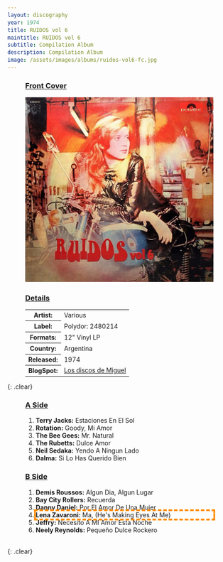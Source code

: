 ```yaml
---
layout: discography
year: 1974
title: RUIDOS vol 6
maintitle: RUIDOS vol 6
subtitle: Compilation Album
description: Compilation Album
image: /assets/images/albums/ruidos-vol6-fc.jpg
---
```


<figure class="fig1">
<figcaption>
<h3 id="front"><a href="#front">Front Cover</a></h3>
</figcaption>
<a href="/assets/images/albums/ruidos-vol6-fc.jpg"><img src="/assets/images/albums/ruidos-vol6-fc.jpg" class="full-width zoom-in" alt="Front Cover for the album RUIDOS vol 6 (1974)" /></a>
</figure>

<figure class="fig2">
<figcaption>
<h3 id="details"><a href="#details">Details</a></h3>
</figcaption>
<table>
<tr><th>Artist:</th><td>Various</td></tr>
<tr><th>Label:</th><td>Polydor: 2480214</td></tr>
<tr><th>Formats:</th><td>12" Vinyl LP</td></tr>
<tr><th>Country:</th><td>Argentina</td></tr>
<tr><th>Released:</th><td>1974</td></tr>
<tr class="split"><th>BlogSpot:</th><td><a class="external-link" href="http://discosdemiguel.blogspot.com/2016/04/0216-ruidos-vol-6-lp-1974-va.html">Los discos de Miguel</a></td></tr>
</table>
</figure>

{: .clear}

<figure class="fig1">
<figcaption>
<h3 id="a-side"><a href="#a-side">A Side</a></h3>
</figcaption>
<ol>
<li><strong>Terry Jacks:</strong> Estaciones En El Sol</li>
<li><strong>Rotation:</strong> Goody, Mi Amor</li>
<li><strong>The Bee Gees:</strong> Mr. Natural</li>
<li><strong>The Rubetts:</strong> Dulce Amor</li>
<li><strong>Neil Sedaka:</strong> Yendo A Ningun Lado</li>
<li><strong>Dalma:</strong> Si Lo Has Querido Bien</li>
</ol>
</figure>

<figure class="fig2">
<figcaption>
<h3 id="b-side"><a href="#b-side">B Side</a></h3>
</figcaption>
<ol>
<li><strong>Demis Roussos:</strong> Algun Dia, Algun Lugar</li>
<li><strong>Bay City Rollers:</strong> Recuerda</li>
<li><strong>Danny Daniel:</strong> Por El Amor De Una Mujer</li>
<li style="outline: 4px dashed darkorange;"><strong>Lena Zavaroni:</strong> Ma, (He's Making Eyes At Me)</li>
<li><strong>Jeffry:</strong> Necesito A MI Amor Esta Noche</li>
<li><strong>Neely Reynolds:</strong> Pequeño Dulce Rockero</li>
</ol>
</figure>

<br />{: .clear}

